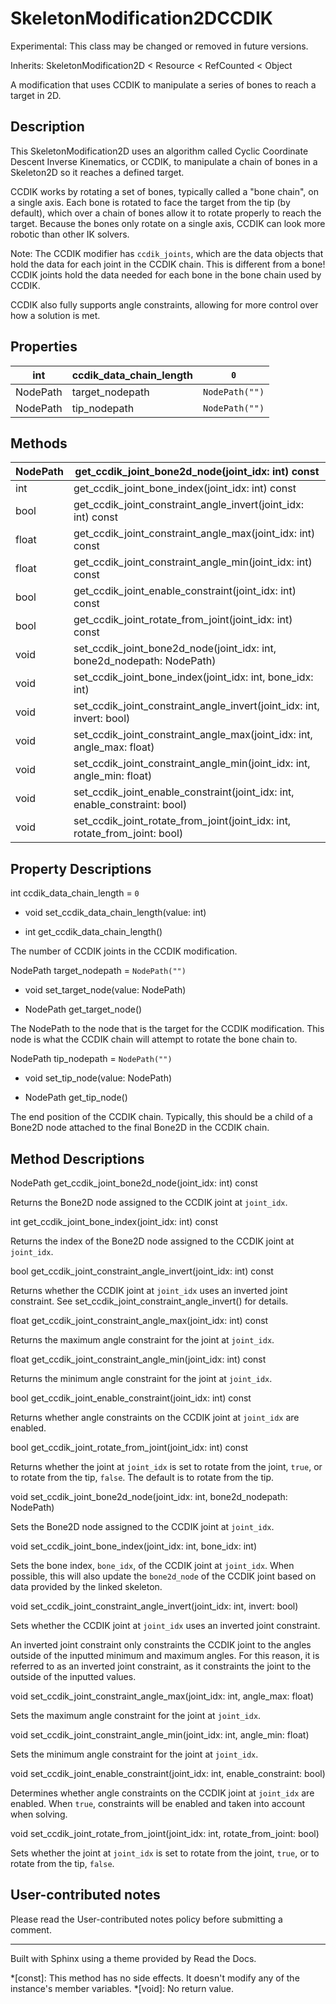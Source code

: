# SkeletonModification2DCCDIK

Experimental: This class may be changed or removed in future versions.

Inherits: SkeletonModification2D < Resource < RefCounted < Object

A modification that uses CCDIK to manipulate a series of bones to reach a
target in 2D.

## Description

This SkeletonModification2D uses an algorithm called Cyclic Coordinate Descent
Inverse Kinematics, or CCDIK, to manipulate a chain of bones in a Skeleton2D
so it reaches a defined target.

CCDIK works by rotating a set of bones, typically called a "bone chain", on a
single axis. Each bone is rotated to face the target from the tip (by
default), which over a chain of bones allow it to rotate properly to reach the
target. Because the bones only rotate on a single axis, CCDIK can look more
robotic than other IK solvers.

Note: The CCDIK modifier has `ccdik_joints`, which are the data objects that
hold the data for each joint in the CCDIK chain. This is different from a
bone! CCDIK joints hold the data needed for each bone in the bone chain used
by CCDIK.

CCDIK also fully supports angle constraints, allowing for more control over
how a solution is met.

## Properties

int | ccdik_data_chain_length | `0`  
---|---|---  
NodePath | target_nodepath | `NodePath("")`  
NodePath | tip_nodepath | `NodePath("")`  
  
## Methods

NodePath | get_ccdik_joint_bone2d_node(joint_idx: int) const  
---|---  
int | get_ccdik_joint_bone_index(joint_idx: int) const  
bool | get_ccdik_joint_constraint_angle_invert(joint_idx: int) const  
float | get_ccdik_joint_constraint_angle_max(joint_idx: int) const  
float | get_ccdik_joint_constraint_angle_min(joint_idx: int) const  
bool | get_ccdik_joint_enable_constraint(joint_idx: int) const  
bool | get_ccdik_joint_rotate_from_joint(joint_idx: int) const  
void | set_ccdik_joint_bone2d_node(joint_idx: int, bone2d_nodepath: NodePath)  
void | set_ccdik_joint_bone_index(joint_idx: int, bone_idx: int)  
void | set_ccdik_joint_constraint_angle_invert(joint_idx: int, invert: bool)  
void | set_ccdik_joint_constraint_angle_max(joint_idx: int, angle_max: float)  
void | set_ccdik_joint_constraint_angle_min(joint_idx: int, angle_min: float)  
void | set_ccdik_joint_enable_constraint(joint_idx: int, enable_constraint: bool)  
void | set_ccdik_joint_rotate_from_joint(joint_idx: int, rotate_from_joint: bool)  
  
## Property Descriptions

int ccdik_data_chain_length = `0`

  * void set_ccdik_data_chain_length(value: int)

  * int get_ccdik_data_chain_length()

The number of CCDIK joints in the CCDIK modification.

NodePath target_nodepath = `NodePath("")`

  * void set_target_node(value: NodePath)

  * NodePath get_target_node()

The NodePath to the node that is the target for the CCDIK modification. This
node is what the CCDIK chain will attempt to rotate the bone chain to.

NodePath tip_nodepath = `NodePath("")`

  * void set_tip_node(value: NodePath)

  * NodePath get_tip_node()

The end position of the CCDIK chain. Typically, this should be a child of a
Bone2D node attached to the final Bone2D in the CCDIK chain.

## Method Descriptions

NodePath get_ccdik_joint_bone2d_node(joint_idx: int) const

Returns the Bone2D node assigned to the CCDIK joint at `joint_idx`.

int get_ccdik_joint_bone_index(joint_idx: int) const

Returns the index of the Bone2D node assigned to the CCDIK joint at
`joint_idx`.

bool get_ccdik_joint_constraint_angle_invert(joint_idx: int) const

Returns whether the CCDIK joint at `joint_idx` uses an inverted joint
constraint. See set_ccdik_joint_constraint_angle_invert() for details.

float get_ccdik_joint_constraint_angle_max(joint_idx: int) const

Returns the maximum angle constraint for the joint at `joint_idx`.

float get_ccdik_joint_constraint_angle_min(joint_idx: int) const

Returns the minimum angle constraint for the joint at `joint_idx`.

bool get_ccdik_joint_enable_constraint(joint_idx: int) const

Returns whether angle constraints on the CCDIK joint at `joint_idx` are
enabled.

bool get_ccdik_joint_rotate_from_joint(joint_idx: int) const

Returns whether the joint at `joint_idx` is set to rotate from the joint,
`true`, or to rotate from the tip, `false`. The default is to rotate from the
tip.

void set_ccdik_joint_bone2d_node(joint_idx: int, bone2d_nodepath: NodePath)

Sets the Bone2D node assigned to the CCDIK joint at `joint_idx`.

void set_ccdik_joint_bone_index(joint_idx: int, bone_idx: int)

Sets the bone index, `bone_idx`, of the CCDIK joint at `joint_idx`. When
possible, this will also update the `bone2d_node` of the CCDIK joint based on
data provided by the linked skeleton.

void set_ccdik_joint_constraint_angle_invert(joint_idx: int, invert: bool)

Sets whether the CCDIK joint at `joint_idx` uses an inverted joint constraint.

An inverted joint constraint only constraints the CCDIK joint to the angles
outside of the inputted minimum and maximum angles. For this reason, it is
referred to as an inverted joint constraint, as it constraints the joint to
the outside of the inputted values.

void set_ccdik_joint_constraint_angle_max(joint_idx: int, angle_max: float)

Sets the maximum angle constraint for the joint at `joint_idx`.

void set_ccdik_joint_constraint_angle_min(joint_idx: int, angle_min: float)

Sets the minimum angle constraint for the joint at `joint_idx`.

void set_ccdik_joint_enable_constraint(joint_idx: int, enable_constraint:
bool)

Determines whether angle constraints on the CCDIK joint at `joint_idx` are
enabled. When `true`, constraints will be enabled and taken into account when
solving.

void set_ccdik_joint_rotate_from_joint(joint_idx: int, rotate_from_joint:
bool)

Sets whether the joint at `joint_idx` is set to rotate from the joint, `true`,
or to rotate from the tip, `false`.

## User-contributed notes

Please read the User-contributed notes policy before submitting a comment.

* * *

Built with Sphinx using a theme provided by Read the Docs.

  *[const]: This method has no side effects. It doesn't modify any of the instance's member variables.
  *[void]: No return value.

